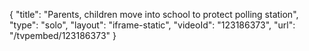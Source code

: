 {
    "title": "Parents, children move into school to protect polling station",
    "type": "solo",
    "layout": "iframe-static",
    "videoId": "123186373",
    "url": "\/tvpembed\/123186373"
}